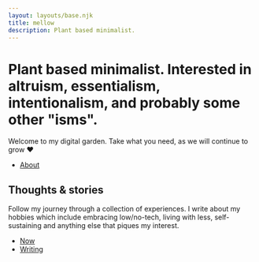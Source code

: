 ```yaml
---
layout: layouts/base.njk
title: mellow
description: Plant based minimalist.
---
```


<h1 class="sm:!text-3xl">
    Plant based minimalist. Interested in altruism, essentialism,
    intentionalism, and probably some other "isms".
</h1>

Welcome to my digital garden. Take what you need, as we will continue to grow&nbsp;♥

- [About](/about)

## Thoughts & stories

Follow my journey through a collection of experiences. I write about my
hobbies which include embracing low/no-tech, living with less,
self-sustaining and anything else that piques my interest.

- [Now](/now)
- [Writing](/writing)
